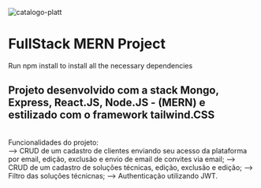 ![catalogo-platt](https://user-images.githubusercontent.com/104864411/185402388-2622daf9-3362-4ccd-8cf1-399bdbdd601f.png)

<h1>FullStack MERN Project</h1>

Run npm install to install all the necessary dependencies

<h2>Projeto desenvolvido com a stack Mongo, Express, React.JS, Node.JS - (MERN) e estilizado com o framework tailwind.CSS</h2>
<br>
Funcionalidades do projeto:
<br>
--> CRUD de um cadastro de clientes enviando seu acesso da plataforma por email, edição, exclusão e envio de email de convites via email;
--> CRUD de um cadastro de soluções técnicas, edição, exclusão e edição;
--> Filtro das soluções técnicnas;
--> Authenticação utilizando JWT.
